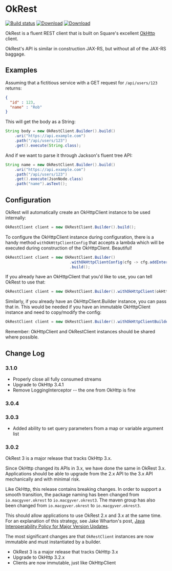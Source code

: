 OkRest
======

[![Build status](https://badge.buildkite.com/4377d9bc4cdda4c41b9452343d52fbfe3afdd9b66bddf964cf.svg?branch=master)](https://buildkite.com/lendingclub/okrest)
[![Download](https://img.shields.io/maven-central/v/io.macgyver.okrest3/okrest.svg)](http://search.maven.org/#search%7Cga%7C1%7Cg%3A%22io.macgyver.okrest3%22)
[ ![Download](https://api.bintray.com/packages/robschoening/io-macgyver/okrest3/images/download.svg) ](https://bintray.com/robschoening/io-macgyver/okrest3/_latestVersion)

OkRest is a fluent REST client that is built on Square's excellent [OkHttp](https://square.github.io/okhttp/) client.

OkRest's API is similar in construction JAX-RS, but without all of the JAX-RS baggage.



Examples
--------

Assuming that a fictitious service with a GET request for ```/api/users/123``` returns:
```json
{
  "id" : 123,
  "name" : "Rob"
}
```

This will get the body as a String:

```java
String body = new OkRestClient.Builder().build()
    .uri("https://api.example.com")
    .path("/api/users/123")
    .get().execute(String.class);
```

And if we want to parse it through Jackson's fluent tree API:

```java
String name = new OkRestClient.Builder().build()
    .uri("https://api.example.com")
    .path("/api/users/123")
    .get().execute(JsonNode.class)
    .path("name").asText();
```

Configuration
-------------

OkRest will automatically create an OkHttpClient instance to be used internally:

```java
OkRestClient client = new OkRestClient.Builder().build();
```

To configure the OkHttpClient instance during configuration, there is a handy method ```withOkHttpClientConfig``` that accepts a lambda
which will be executed during construction of the OkHttpClient.  Beautiful!

```java
OkRestClient client = new OkRestClient.Builder()
                            .withOkHttpClientConfig(cfg -> cfg.addInterceptor(myInterceptor))
                            .build();
```

If you already have an OkHttpClient that you'd like to use, you can tell OkRest to use that:

```java
OkRestClient client = new OkRestClient.Builder().withOkHttpClient(okHttpClient).build();
```

Similarly, if you already have an OkHttpClient.Builder instance, you can pass that in.  This would be needed if you have an immutable OkHttpClient instance and need to copy/modify the config:

```java
OkRestClient client = new OkRestClient.Builder().withOkHttpClientBuilder(okHttpClientBuilder).build();
```

Remember: OkHttpClient and OkRestClient instances should be shared where possible. 

Change Log
-----------
### 3.1.0

* Properly close all fully consumed streams
* Upgrade to OkHttp 3.4.1
* Remove LoggingInterceptor -- the one from OkHttp is fine

### 3.0.4

### 3.0.3

* Added ability to set query parameters from a map or variable argument list

### 3.0.2

OkRest 3 is a major release that tracks OkHttp 3.x.  

Since OkHttp changed its APIs in 3.x, we have done the same in OkRest 3.x.  Applications should be able to upgrade from the 2.x API to the 3.x API mechanically and with minimal risk.

Like OkHttp, this release contains breaking changes.  In order to support a smooth transition, the package naming has been changed from ```io.macgyver.okrest``` to ```io.macgyver.okrest3```.  The maven group has also been changed from ```io.macgyver.okrest``` to ```io.macgyver.okrest3```.

This should allow applications to use OkRest 2.x and 3.x at the same time.  For an explanation of this strategy, see Jake Wharton's post, 
[Java Interoperability Policy for Major Version Updates](http://jakewharton.com/java-interoperability-policy-for-major-version-updates/).

The most significant changes are that ```OkRestClient``` instances are now immutable and must instantiated by a builder.

* OkRest 3 is a major release that tracks OkHttp 3.x
* Upgrade to OkHttp 3.2.x
* Clients are now immutable, just like OkHttpClient
